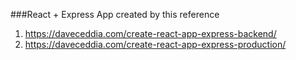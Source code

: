 ###React + Express App created by this reference 
1. https://daveceddia.com/create-react-app-express-backend/
2. https://daveceddia.com/create-react-app-express-production/